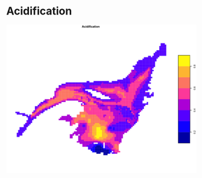 # Acidification

<img src="https://github.com/eDrivers/Acidification/blob/master/Figures/Acidification.png" alt="Acidification" width="600"/>
